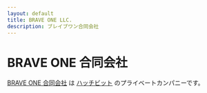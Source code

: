 ```yaml
---
layout: default
title: BRAVE ONE LLC.
description: ブレイブワン合同会社
---
```

# BRAVE ONE 合同会社

[BRAVE ONE 合同会社](https://www.brave1.co.jp) は [ハッチビット](https://www.hatchbit.jp) のプライベートカンパニーです。
